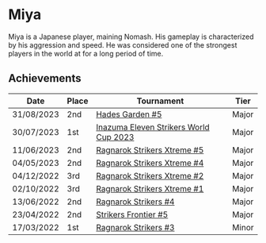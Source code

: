 # Miya

Miya is a Japanese player, maining Nomash.
His gameplay is characterized by his aggression and speed. 
He was considered one of the strongest players in the world at for a long period of time.

## Achievements

| Date | Place | Tournament | Tier |
| - | - | - | - |
| 31/08/2023 | 2nd | [Hades Garden #5](../../tournaments/hg/hg5.md) | Major |
| 30/07/2023 | 1st | [Inazuma Eleven Strikers World Cup 2023](../../tournaments/worldcup23.md) | Major |
| 11/06/2023 | 2nd | [Ragnarok Strikers Xtreme #5](../../tournaments/ragna/ragnax5.md) | Major |
| 04/05/2023 | 2nd | [Ragnarok Strikers Xtreme #4](../../tournaments/ragna/ragnax4.md) | Major |
| 04/12/2022 | 3rd | [Ragnarok Strikers Xtreme #2](../../tournaments/ragna/ragnax2.md) | Major |
| 02/10/2022 | 3rd | [Ragnarok Strikers Xtreme #1](../../tournaments/ragna/ragnax1.md) | Major |
| 13/06/2022 | 2nd | [Ragnarok Strikers #4](../../tournaments/ragna/ragna4.md) | Major |
| 23/04/2022 | 2nd | [Strikers Frontier #5](../../tournaments/sf/sf5.md) | Major |
| 17/03/2022 | 1st | [Ragnarok Strikers #3](../../tournaments/ragna/ragna3.md) | Minor |

